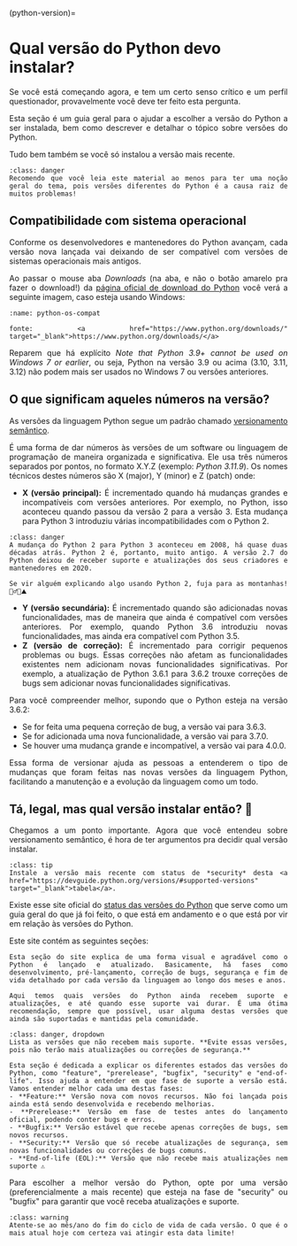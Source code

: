 (python-version)=
# Qual versão do Python devo instalar?

<div style="text-align: justify">

Se você está começando agora, e tem um certo senso crítico e um perfil questionador, provavelmente você deve ter feito esta pergunta.

Esta seção é um guia geral para o ajudar a escolher a versão do Python a ser instalada, bem como descrever e detalhar o tópico sobre versões do Python.

Tudo bem também se você só instalou a versão mais recente.

```{admonition} Atenção
:class: danger
Recomendo que você leia este material ao menos para ter uma noção geral do tema, pois versões diferentes do Python é a causa raiz de muitos problemas!
```

## Compatibilidade com sistema operacional

Conforme os desenvolvedores e mantenedores do Python avançam, cada versão nova lançada vai deixando de ser compatível com versões de sistemas operacionais mais antigos. 

Ao passar o mouse aba *Downloads* (na aba, e não o botão amarelo pra fazer o download!) da <a href="https://www.python.org/downloads/" target="_blank">página oficial de download do Python</a> você verá a seguinte imagem, caso esteja usando Windows:

```{figure} ../img/01-04-python-os-compat.png
:name: python-os-compat

fonte: <a href="https://www.python.org/downloads/" target="_blank">https://www.python.org/downloads/</a>
```

Reparem que há explícito *Note that Python 3.9+ cannot be used on Windows 7 or earlier*, ou seja, Python na versão 3.9 ou acima (3.10, 3.11, 3.12) não podem mais ser usados no Windows 7 ou versões anteriores.

## O que significam aqueles números na versão?

As versões da linguagem Python segue um padrão chamado <a href="https://semver.org/" target="_blank">versionamento semântico</a>.

É uma forma de dar números às versões de um software ou linguagem de programação de maneira organizada e significativa. Ele usa três números separados por pontos, no formato X.Y.Z (exemplo: *Python 3.11.9*). Os nomes técnicos destes números são X (major), Y (minor) e Z (patch) onde:

- **X (versão principal):** É incrementado quando há mudanças grandes e incompatíveis com versões anteriores. Por exemplo, no Python, isso aconteceu quando passou da versão 2 para a versão 3. Esta mudança para Python 3 introduziu várias incompatibilidades com o Python 2.

```{admonition} Cuidado
:class: danger
A mudança do Python 2 para Python 3 aconteceu em 2008, há quase duas décadas atrás. Python 2 é, portanto, muito antigo. A versão 2.7 do Python deixou de receber suporte e atualizações dos seus criadores e mantenedores em 2020.

Se vir alguém explicando algo usando Python 2, fuja para as montanhas! 🏃‍♂️💨⛰️
```

- **Y (versão secundária):** É incrementado quando são adicionadas novas funcionalidades, mas de maneira que ainda é compatível com versões anteriores. Por exemplo, quando Python 3.6 introduziu novas funcionalidades, mas ainda era compatível com Python 3.5.
- **Z (versão de correção):** É incrementado para corrigir pequenos problemas ou bugs. Essas correções não afetam as funcionalidades existentes nem adicionam novas funcionalidades significativas. Por exemplo, a atualização de Python 3.6.1 para 3.6.2 trouxe correções de bugs sem adicionar novas funcionalidades significativas.

Para você compreender melhor, supondo que o Python esteja na versão 3.6.2:

- Se for feita uma pequena correção de bug, a versão vai para 3.6.3.
- Se for adicionada uma nova funcionalidade, a versão vai para 3.7.0.
- Se houver uma mudança grande e incompatível, a versão vai para 4.0.0.

Essa forma de versionar ajuda as pessoas a entenderem o tipo de mudanças que foram feitas nas novas versões da linguagem Python, facilitando a manutenção e a evolução da linguagem como um todo.

## Tá, legal, mas qual versão instalar então? 👀

Chegamos a um ponto importante. Agora que você entendeu sobre versionamento semântico, é hora de ter argumentos pra decidir qual versão instalar.

```{admonition} Recomendação (direto ao ponto)
:class: tip
Instale a versão mais recente com status de *security* desta <a href="https://devguide.python.org/versions/#supported-versions" target="_blank">tabela</a>.
```

Existe esse site oficial do <a href="https://devguide.python.org/versions/" target="_blank">status das versões do Python</a> que serve como um guia geral do que já foi feito, o que está em andamento e o que está por vir em relação às versões do Python. 

Este site contém as seguintes seções:

```{dropdown} Python release cycle
Esta seção do site explica de uma forma visual e agradável como o Python é lançado e atualizado. Basicamente, há fases como desenvolvimento, pré-lançamento, correção de bugs, segurança e fim de vida detalhado por cada versão da linguagem ao longo dos meses e anos.
```

```{dropdown} Supported versions
Aqui temos quais versões do Python ainda recebem suporte e atualizações, e até quando esse suporte vai durar. É uma ótima recomendação, sempre que possível, usar alguma destas versões que ainda são suportadas e mantidas pela comunidade.
```

```{admonition} Unsupported versions
:class: danger, dropdown
Lista as versões que não recebem mais suporte. **Evite essas versões, pois não terão mais atualizações ou correções de segurança.**
```

```{dropdown} Status key
Esta seção é dedicada a explicar os diferentes estados das versões do Python, como "feature", "prerelease", "bugfix", "security" e "end-of-life". Isso ajuda a entender em que fase de suporte a versão está. Vamos entender melhor cada uma destas fases:
- **Feature:** Versão nova com novos recursos. Não foi lançada pois ainda está sendo desenvolvida e recebendo melhorias.
- **Prerelease:** Versão em fase de testes antes do lançamento oficial, podendo conter bugs e erros.
- **Bugfix:** Versão estável que recebe apenas correções de bugs, sem novos recursos.
- **Security:** Versão que só recebe atualizações de segurança, sem novas funcionalidades ou correções de bugs comuns.
- **End-of-life (EOL):** Versão que não recebe mais atualizações nem suporte ⚠️
```

Para escolher a melhor versão do Python, opte por uma versão (preferencialmente a mais recente) que esteja na fase de "security" ou "bugfix" para garantir que você receba atualizações e suporte.

```{admonition} Atenção
:class: warning
Atente-se ao mês/ano do fim do ciclo de vida de cada versão. O que é o mais atual hoje com certeza vai atingir esta data limite!
```

</div>
